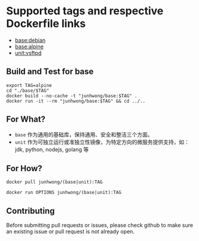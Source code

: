 

# Supported tags and respective Dockerfile links

* [base:debian](https://github.com/junhwong/docker-image/blob/master/base/debian/Dockerfile)
* [base:alpine](https://github.com/junhwong/docker-image/blob/master/base/alpine/Dockerfile)
* [unit:vsftpd](https://github.com/junhwong/docker-image/blob/master/vsftpd/Dockerfile)

## Build and Test for base
```
export TAG=alpine
cd "./base/$TAG"
docker build --no-cache -t "junhwong/base:$TAG" .
docker run -it --rm "junhwong/base:$TAG" && cd ../..

```

## For What?
* `base` 作为通用的基础库，保持通用、安全和整洁三个方面。
* `unit` 作为可独立运行或准独立性镜像，为特定方向的微服务提供支持，如：jdk, python, nodejs, golang 等

## For How?
```
docker pull junhwong/(base|unit):TAG

docker run OPTIONS junhwong/(base|unit):TAG
```

## Contributing

Before submitting pull requests or issues, please check github to make sure an existing issue or pull request is not already open.